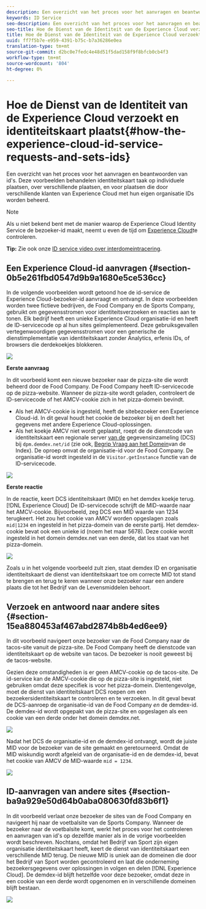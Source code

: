 ```yaml
---
description: Een overzicht van het proces voor het aanvragen en beantwoorden van id's. Deze voorbeelden behandelen identiteitskaart taak op individuele plaatsen, over verschillende plaatsen, en voor plaatsen die door verschillende klanten van Experience Cloud met hun eigen organisatie IDs worden beheerd.
keywords: ID Service
seo-description: Een overzicht van het proces voor het aanvragen en beantwoorden van id's. Deze voorbeelden behandelen identiteitskaart taak op individuele plaatsen, over verschillende plaatsen, en voor plaatsen die door verschillende klanten van Experience Cloud met hun eigen organisatie IDs worden beheerd.
seo-title: Hoe de Dienst van de Identiteit van de Experience Cloud verzoekt en identiteitskaart plaatst
title: Hoe de Dienst van de Identiteit van de Experience Cloud verzoekt en identiteitskaart plaatst
uuid: ff7f5b7e-e959-4391-b75c-b7a36286e0ea
translation-type: tm+mt
source-git-commit: d2bc0e7fedc4e48d51f5dad158f9f8bfcb0cb4f3
workflow-type: tm+mt
source-wordcount: '804'
ht-degree: 0%

---
```



# Hoe de Dienst van de Identiteit van de Experience Cloud verzoekt en identiteitskaart plaatst{#how-the-experience-cloud-id-service-requests-and-sets-ids}

Een overzicht van het proces voor het aanvragen en beantwoorden van id&#39;s. Deze voorbeelden behandelen identiteitskaart taak op individuele plaatsen, over verschillende plaatsen, en voor plaatsen die door verschillende klanten van Experience Cloud met hun eigen organisatie IDs worden beheerd.

>[!NOTE]
>
>Als u niet bekend bent met de manier waarop de Experience Cloud Identity Service de bezoeker-id maakt, neemt u even de tijd om [Experience Cloud](../introduction/cookies.md)te controleren.

**Tip:** Zie ook onze [ID service video over interdomeintracering](https://helpx.adobe.com/marketing-cloud-core/kb/MCID/CrossDomain.html).

## Een Experience Cloud-id aanvragen {#section-0b5e261fbd0547d9b9a1680e5ce536cc}

In de volgende voorbeelden wordt getoond hoe de id-service de Experience Cloud-bezoeker-id aanvraagt en ontvangt. In deze voorbeelden worden twee fictieve bedrijven, de Food Company en de Sports Company, gebruikt om gegevensstromen voor identiteitsverzoeken en reacties aan te tonen. Elk bedrijf heeft een unieke Experience Cloud organisatie-id en heeft de ID-servicecode op al hun sites geïmplementeerd. Deze gebruiksgevallen vertegenwoordigen gegevensstromen voor een generische de dienstimplementatie van identiteitskaart zonder Analytics, erfenis IDs, of browsers die derdekoekjes blokkeren.

![](assets/sample_sites.png)

**Eerste aanvraag**

In dit voorbeeld komt een nieuwe bezoeker naar de pizza-site die wordt beheerd door de Food Company. De Food Company heeft ID-servicecode op de pizza-website. Wanneer de pizza-site wordt geladen, controleert de ID-servicecode of het AMCV-cookie zich in het pizza-domein bevindt.

* Als het AMCV-cookie is ingesteld, heeft de sitebezoeker een Experience Cloud-id. In dit geval houdt het cookie de bezoeker bij en deelt het gegevens met andere Experience Cloud-oplossingen.
* Als het koekje AMCV niet wordt geplaatst, roept de de dienstcode van identiteitskaart een regionale server [van de](https://docs.adobe.com/content/help/en/analytics/technotes/rdc/regional-data-collection.html) gegevensinzameling (DCS) bij `dpm.demdex.net/id` (zie ook, [Begrip Vraag aan het Domein](https://docs.adobe.com/content/help/en/audience-manager/user-guide/reference/demdex-calls.html)van de Index). De oproep omvat de organisatie-id voor de Food Company. De organisatie-id wordt ingesteld in de `Visitor.getInstance` functie van de ID-servicecode.

![](assets/request1.png)

**Eerste reactie**

In de reactie, keert DCS identiteitskaart (MID) en het demdex koekje terug. [!DNL Experience Cloud] De ID-servicecode schrijft de MID-waarde naar het AMCV-cookie. Bijvoorbeeld, zeg DCS een MID waarde van 1234 terugkeert. Het zou het cookie van AMCV worden opgeslagen zoals `mid|1234` en ingesteld in het pizza-domein van de eerste partij. Het demdex-cookie bevat ook een unieke id (noem het maar 5678). Deze cookie wordt ingesteld in het domein demdex.net van een derde, dat los staat van het pizza-domein.

![](assets/response1.png)

Zoals u in het volgende voorbeeld zult zien, staat demdex ID en organisatie identiteitskaart de dienst van identiteitskaart toe om correcte MID tot stand te brengen en terug te keren wanneer onze bezoeker naar een andere plaats die tot het Bedrijf van de Levensmiddelen behoort.

## Verzoek en antwoord naar andere sites {#section-15ea880453af467abd2874b8b4ed6ee9}

In dit voorbeeld navigeert onze bezoeker van de Food Company naar de tacos-site vanuit de pizza-site. De Food Company heeft de dienstcode van identiteitskaart op de website van tacos. De bezoeker is nooit geweest bij de tacos-website.

Gezien deze omstandigheden is er geen AMCV-cookie op de tacos-site. De id-service kan de AMCV-cookie die op de pizza-site is ingesteld, niet gebruiken omdat deze specifiek is voor het pizza-domein. Dientengevolge, moet de dienst van identiteitskaart DCS roepen om een bezoekersidentiteitskaart te controleren en te verzoeken. In dit geval bevat de DCS-aanroep de organisatie-id van de Food Company *en* de demdex-id. De demdex-id wordt opgepakt van de pizza-site en opgeslagen als een cookie van een derde onder het domein demdex.net.

![](assets/request2.png)

Nadat het DCS de organisatie-id en de demdex-id ontvangt, wordt de juiste MID voor de bezoeker van de site gemaakt en geretourneerd. Omdat de MID wiskundig wordt afgeleid van de organisatie-id en de demdex-id, bevat het cookie van AMCV de MID-waarde `mid = 1234`.

![](assets/response2.png)

## ID-aanvragen van andere sites {#section-ba9a929e50d64b0aba080630fd83b6f1}

In dit voorbeeld verlaat onze bezoeker de sites van de Food Company en navigeert hij naar de voetbalsite van de Sports Company. Wanneer de bezoeker naar de voetbalsite komt, werkt het proces voor het controleren en aanvragen van id&#39;s op dezelfde manier als in de vorige voorbeelden wordt beschreven. Nochtans, omdat het Bedrijf van Sport zijn eigen organisatie identiteitskaart heeft, keert de dienst van identiteitskaart een verschillende MID terug. De nieuwe MID is uniek aan de domeinen die door het Bedrijf van Sport worden gecontroleerd en laat die onderneming bezoekersgegevens over oplossingen in volgen en delen [!DNL Experience Cloud]. De demdex-id blijft hetzelfde voor deze bezoeker, omdat deze in een cookie van een derde wordt opgenomen en in verschillende domeinen blijft bestaan.

![](assets/req_resp.png)

